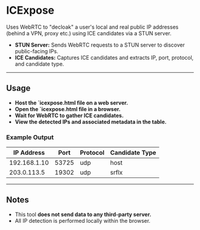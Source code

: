 # ICExpose

Uses WebRTC to "decloak" a user's local and real public IP addresses (behind a VPN, proxy etc.) using ICE candidates via a STUN server.

* **STUN Server:** Sends WebRTC requests to a STUN server to discover public-facing IPs.                                
* **ICE Candidates:** Captures ICE candidates and extracts IP, port, protocol, and candidate type.
---

## Usage

* **Host the `icexpose.html file on a web server.**
* **Open the `icexpose.html file in a browser.**
* **Wait for WebRTC to gather ICE candidates.**
* **View the detected IPs and associated metadata in the table.**

### Example Output

| IP Address   | Port  | Protocol | Candidate Type |
| ------------ | ----- | -------- | -------------- |
| 192.168.1.10 | 53725 | udp      | host           |
| 203.0.113.5  | 19302 | udp      | srflx          |

---

## Notes

* This tool **does not send data to any third-party server.**
* All IP detection is performed locally within the browser.
